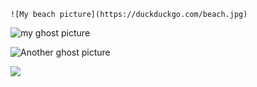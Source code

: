 	![My beach picture](https://duckduckgo.com/beach.jpg)

![my ghost picture]()

![Another ghost picture]()

![](ghost.jpg)

![]()

